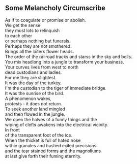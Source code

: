 Some Melancholy Circumscribe
----------------------------
As if to coagulate or promise or abolish.  
We get the sense  
they must lots to relinquish  
to each other  
or perhaps nothing but funerals.  
Perhaps they are not smothered.  
Brings all the loiters flower heads.  
The order of the railroad tracks and starss in the sky and bells.  
You mix headlong into a jungle to transform your business.  
Your curves lives from west to north  
dead custodians and ladies.  
For me they are slightest.  
It was the day of the turkey.  
I'm the custodian to the tiger of immediate bridge.  
It was the sunrise of the bird.  
A phenomenon wakes,  
protests - it does not return.  
To seek another land mingled  
and then flowed in the jungle.  
We open the halves of a funny things and the  
wiping of clefts awakens into the electrical vicinity.  
In front  
of the transparent foot of the ice.  
When the thicket is full of hated nose  
within granules and hushed exiled precisions  
and the tear stained forms and the magnoliums  
at last give forth their fuming eternity.  
